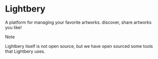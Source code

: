 # Lightbery
A platform for managing your favorite artworks. discover, share artworks you like!

> [!NOTE]
> Lightbery itself is not open source, but we have open sourced some tools that Lightbery uses.
